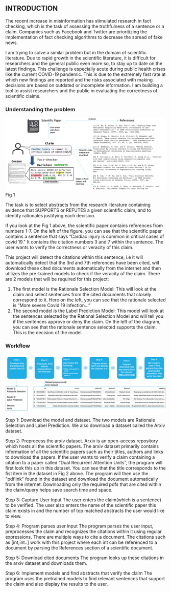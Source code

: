 ## **INTRODUCTION**

The recent increase in misinformation has stimulated research in fact checking, which is the task of assessing the truthfulness of a sentence or a claim.
Companies such as Facebook and Twitter are prioritizing the implementation of fact checking algorithms to decrease the spread of fake news.

I am trying to solve a similar problem but in the domain of scientific literature. 
Due to rapid growth in the scientific literature, it is difficult for researchers and the general public even more so, to stay up to date on the latest findings. This challenge is especially acute during public health crises like the current COVID-19 pandemic. This is due to the extremely fast rate at which new findings are reported and the risks associated with making decisions are based on outdated or incomplete information. 
I am building a tool to assist researchers and the public in evaluating the correctness of scientific claims.

### Understanding the problem

![](.README_images/5c2e82ee.png)
Fig 1

The task is to select abstracts from the research literature containing evidence that SUPPORTS or REFUTES a given scientific claim, and to identify rationales justifying each decision.

If you look at the Fig 1 above, the scientific paper contains references from numbers 1-7.
On the left of the figure, you can see that the scientific paper contains a sentence that says ”Cardiac injury is common in critical cases of covid 19." It contains the citation numbers 3 and 7 within the sentence. 
The user wants to verify the correctness or veracity of this claim.

This project will detect the citations within this sentence, i.e it will automatically detect that the 3rd and 7th references have been cited, will download these cited documents automatically from the internet and then utilizes the pre-trained models to check if the veracity of the claim.
There are 2 models that will be required for this project:
1) The first model is the Rationale Selection Model: 
   This will look at the claim and select sentences from the cited documents that closely correspond to it. Here on the left, you can see that the rationale selected is “More severe Covid 19 infection…”
2) The second model is the Label Prediction Model: 
   This model will look at the sentences selected by the Rational Selection Model and will tell you if the sentences approve or deny the claim. On the left of the diagram, you can see that the rationale sentence selected supports the claim. This is the decision of the model.


### Workflow

![](.README_images/213585e8.png)

Step 1: Download the model and dataset. 
The two models are Rationale Selection and Label Prediction. We also download a dataset called the Arxiv dataset.

Step 2: Preprocess the arxiv dataset.
Arxiv is an open-access repository which hosts all the scientific papers. The arxiv dataset primarily contains information of all the scientific papers such as their titles, authors and links to download the papers.
If the user wants to verify a claim containing a citation to a paper called “Dual Recurrent Attention Units”, the program will first look this up in this dataset. You can see that the title corresponds to the fist item in the dataset in Fig 2 above. The program will then use the "pdflink" found in the dataset and download the document automatically from the internet. 
Downloading only the required pdfs that are cited within the claim/query helps save search time and space.

Step 3: Capture User Input
The user enters the claim(which is a sentence) to be verified.
The user also enters the name of the scientific paper this claim exists in and the number of top matched abstracts the user would like to view.

Step 4: Program parses user input
The program parses the user input, preprocesses the claim and recognizes the citations within it using regular expressions. There are multiple ways to cite a document. The citations such as [int,int..] work with this project where each int can be referenced to a document by parsing the References section of a scientific document.

Step 5: Download cited documents
The program looks up these citations in the arxiv dataset and downloads them.

Step 6: Implement models and find abstracts that verify the claim
The program uses the pretrained models to find relevant sentences that support the claim and also display the results to the user.






